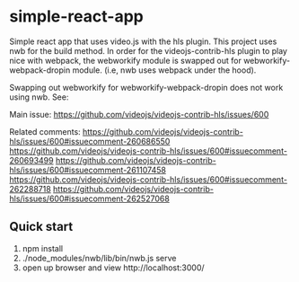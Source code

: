# simple-react-app
Simple react app that uses video.js with the hls plugin. This project uses nwb for the build method.  In order
for the videojs-contrib-hls plugin to play nice with webpack, the webworkify module is swapped out for
webworkify-webpack-dropin module. (i.e, nwb uses webpack under the hood).

Swapping out webworkify for webworkify-webpack-dropin does not work using nwb.  See:

Main issue:
https://github.com/videojs/videojs-contrib-hls/issues/600

Related comments:
https://github.com/videojs/videojs-contrib-hls/issues/600#issuecomment-260686550
https://github.com/videojs/videojs-contrib-hls/issues/600#issuecomment-260693499
https://github.com/videojs/videojs-contrib-hls/issues/600#issuecomment-261107458
https://github.com/videojs/videojs-contrib-hls/issues/600#issuecomment-262288718
https://github.com/videojs/videojs-contrib-hls/issues/600#issuecomment-262527068


## Quick start
1. npm install
2. ./node_modules/nwb/lib/bin/nwb.js serve
3. open up browser and view http://localhost:3000/